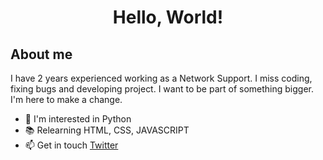 <h1 align="center">Hello, World!</h1>

<h2>About me</h2>
I have 2 years experienced working as a Network Support. I miss coding, fixing bugs and developing project. I want to be part of something bigger. I'm here to make a change.

- :snake: I'm interested in Python
- :books: Relearning HTML, CSS, JAVASCRIPT
- :mailbox: Get in touch [Twitter](https://twitter.com/dennisgocong)
